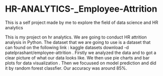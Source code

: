 # HR-ANALYTICS-_Employee-Attrition
This is a self project made by me to explore the field of data science and HR analytics

This is my project on hr analytics. We are going to conduct HR attrition analysis in Python. The dataset that we are going to use is a dataset that can found on the following link : kaggle datasets download -d patelprashant/employee-attrition . 
Firstly we analyzed the data and to got a clear picture of what our data looks like. We then use pie charts and bar plots for data visualization . Then we focuused on model prediction and did it by random forest classfier. Our accuracy was around 85%.
